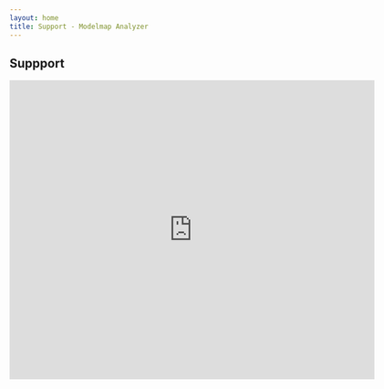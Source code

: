 ```yaml
---
layout: home
title: Support - Modelmap Analyzer
---
```

## Suppport

<iframe src="https://docs.google.com/forms/d/e/1FAIpQLSc0u9mTAcm5SmxXO6b-VE_zATcUzG-0z62XFVqzz95MytjZ_Q/viewform?embedded=true" width="640" height="524" frameborder="0" marginheight="0" marginwidth="0">Loading…</iframe>